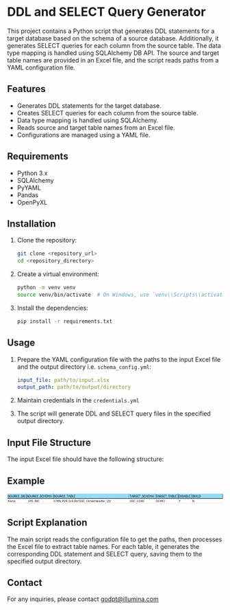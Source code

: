 # DDL and SELECT Query Generator

This project contains a Python script that generates DDL statements for a target database based on the schema of a
source database. Additionally, it generates SELECT queries for each column from the source table. The data type mapping
is handled using SQLAlchemy DB API. The source and target table names are provided in an Excel file, and the script
reads paths from a YAML configuration file.

## Features

- Generates DDL statements for the target database.
- Creates SELECT queries for each column from the source table.
- Data type mapping is handled using SQLAlchemy.
- Reads source and target table names from an Excel file.
- Configurations are managed using a YAML file.

## Requirements

- Python 3.x
- SQLAlchemy
- PyYAML
- Pandas
- OpenPyXL

## Installation

1. Clone the repository:
    ```bash
    git clone <repository_url>
    cd <repository_directory>
    ```

2. Create a virtual environment:
    ```bash
    python -m venv venv
    source venv/bin/activate  # On Windows, use `venv\\Scripts\\activate`
    ```

3. Install the dependencies:
    ```bash
    pip install -r requirements.txt
    ```

## Usage

1. Prepare the YAML configuration file with the paths to the input Excel file and the output directory
   i.e. `schema_config.yml`:

    ```yaml
    input_file: path/to/input.xlsx
    output_path: path/to/output/directory
    ```

2. Maintain credentials in the `credentials.yml`

3. The script will generate DDL and SELECT query files in the specified output directory.

## Input File Structure

The input Excel file should have the following structure:

## Example

![img.png](img.png)

## Script Explanation

The main script reads the configuration file to get the paths, then processes the Excel file to extract table names. For
each table, it generates the corresponding DDL statement and SELECT query, saving them to the specified output
directory.

## Contact

For any inquiries, please contact godpt@illumina.com 




























